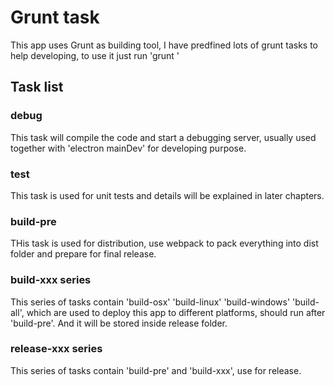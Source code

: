 # Grunt task

This app uses Grunt as building tool, I have predfined lots of grunt tasks to help developing, to use it just run 'grunt <TaskName>' 

## Task list

### debug

This task will compile the code and start a debugging server, usually used together with 'electron mainDev' for developing purpose.

### test

This task is used for unit tests and details will be explained in later chapters.

### build-pre

THis task is used for distribution, use webpack to pack everything into dist folder and prepare for final release. 

### build-xxx series

This series of tasks contain 'build-osx' 'build-linux' 'build-windows' 'build-all', which are used to deploy this app to different platforms, should run after 'build-pre'.
And it will be stored inside release folder.

### release-xxx series

This series of tasks contain 'build-pre' and 'build-xxx', use for release.